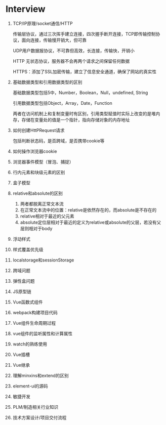 # Interview

1. TCP/IP原理/socket通信/HTTP

   传输层协议，通过三次挥手建立连接，四次握手断开连接，TCP即传输控制协议，面向连接，传输慢开销大，但可靠

   UDP用户数据报协议，不可靠但高效，长连接，传输快，开销小

   HTTP 无状态协议，服务器不会再两个请求之间保留任何数据

   HTTPS：添加了SSL加密传输，建立了信息安全通道，确保了网站的真实性

2. 基础数据类型和引用数据类型的区别

   基础数据类型包括5中，Number，Boolean，Null，undefined, String

   引用数据类型包括Object，Array，Date，Function

   两者在访问机制上和复制变量时有区别，引用类型赋值时实际上改变的是堆内存，存储在变量处的值是一个指针，指向存储对象的内存地址

3. 如何创建HttPRequest请求

   包括判断状态码，是否跨域，是否携带cookie等

4. 如何操作浏览器cookie

5. 浏览器事件模型（冒泡、捕捉）

6. 行内元素和块级元素的区别

7. 盒子模型

8. relative和absolute的区别

   1. 两者都脱离正常文本流
   2. 在正常文本流中的位置：relative是依然存在的，而absolute是不存在的
   3. relative相对于最近的父元素
   4. absolute定位层相对于最近的定义为relative或absolute的父层，若没有父层则相对于body

9. 浮动样式

10. 样式覆盖优先级

11. localstorage和sessionStorage

12. 跨域问题

13. 弹性盒问题

14. JS原型链

15. Vue函数式组件

16. webpack构建项目代码

17. Vue组件生命周期过程

18. vue组件的监听属性和计算属性

19. watch的熟练使用

20. Vue插槽

21. Vue继承

22. 理解minxins和extend的区别

23. element-ui的源码

24. 敏捷开发

25. PLM/制造相关行业知识

26. 技术方案设计/项目交付流程